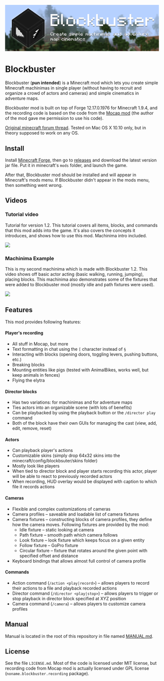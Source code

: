 ![Blockbuster](./logo.png) 

# Blockbuster

Blockbuster (**pun intended**) is a Minecraft mod which lets you create simple 
Minecraft machinimas in single player (without having to recruit and organize a 
crowd of actors and cameras) and simple cinematics in adventure maps.

Blockbuster mod is built on top of Forge 12.17.0.1976 for Minecraft 1.9.4, and 
the recording code is based on the code from the 
[Mocap mod](http://www.minecraftforum.net/forums/mapping-and-modding/minecraft-mods/1445402-minecraft-motion-capture-mod-mocap-16-000) 
(the author of the mod gave me permission to use his code). 

[Original minecraft forum thread](http://www.minecraftforum.net/forums/mapping-and-modding/minecraft-mods/2700216-blockbuster-create-simple-machinimas-and-adventure). 
Tested on Mac OS X 10.10 only, but in theory supposed to work on any OS.

## Install

Install [Minecraft Forge](http://files.minecraftforge.net/), then go to 
[releases](https://github.com/mchorse/blockbuster/releases) and download the 
latest version jar file. Put it in minecraft's `mods` folder, and launch the game. 

After that, Blockbuster mod should be installed and will appear in Minecraft's 
mods menu. If Blockbuster didn't appear in the mods menu, then something went 
wrong.

## Videos

### Tutorial video

Tutorial for version 1.2. This tutorial covers all items, blocks, and commands 
that this mod adds into the game. It's also covers the concepts it introduces, 
and shows how to use this mod. Machinima intro included.

<a href="https://youtu.be/gq7sg-njyUk?list=PL6UPd2Tj65nHjnaQqL3gscufRcVDBezPm">
    <img src="https://img.youtube.com/vi/gq7sg-njyUk/0.jpg">
</a>

### Machinima Example

This is my second machinima which is made with Blockbuster 1.2. This video shows off 
basic actor acting (basic walking, running, jumping), placing blocks. This machinima 
also demonstrates some of the fixtures that were added to Blockbuster mod (mostly idle 
and path fixtures were used).

<a href="https://www.youtube.com/watch?v=hPpai2jPEvg">
    <img src="https://img.youtube.com/vi/hPpai2jPEvg/0.jpg">
</a>

## Features

This mod provides following features:

#### Player's recording

* All stuff in Mocap, but more
* Text formatting in chat using the `[` character instead of `§`
* Interacting with blocks (opening doors, toggling levers, pushing buttons, etc.)
* Breaking blocks
* Mounting entities like pigs (tested with AnimalBikes, works well, but keep 
  animals in fences)
* Flying the elytra

#### Director blocks

* Has two variations: for machinimas and for adventure maps
* Ties actors into an organizable scene (with lots of benefits)
* Can be playbacked by using the playback button or the `/director play` command
* Both of the block have their own GUIs for managing the cast (view, add, edit, 
  remove, reset)

#### Actors

* Can playback player's actions
* Customizable skins (simply drop 64x32 skins into the minecraft/config/blockbsuter/skins folder)
* Mostly look like players
* When tied to director block and player starts recording this actor, player 
  will be able to react to previously recorded actors
* When recording, HUD overlay would be displayed with caption to which file it 
  records actions

#### Cameras

* Flexible and complex customizations of cameras
* Camera profiles – saveable and loadable list of camera fixtures
* Camera fixtures – constructing blocks of camera profiles, they define how the camera 
  moves. Following fixtures are provided by the mod:
    * Idle fixture – static looking at camera
    * Path fixture – smooth path which camera follows
    * Look fixture – look fixture which keeps focus on a given entity
    * Follow fixture – GoPro fixture
    * Circular fixture – fixture that rotates around the given point with 
      specified offset and distance
* Keyboard bindings that allows almost full control of camera profile

#### Commands

* Action command (`/action <play|record>`) – allows players to record their 
  actions to a file and playback recorded actions
* Director command (`/director <play|stop>`) – allows players to trigger or stop 
  playback in director block specified at XYZ position
* Camera command (`/camera`) – allows players to customize camera profiles

## Manual

Manual is located in the root of this repository in file named [MANUAL.md](./MANUAL.md).

## License

See the file `LICENSE.md`. Most of the code is licensed under MIT license, but 
recording code from Mocap mod is actually licensed under GPL license 
(`noname.blockbuster.recording` package).
